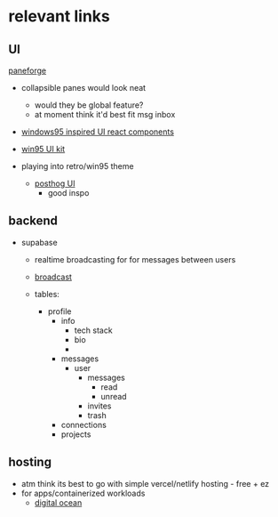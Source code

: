 # relevant links 

## UI 
[paneforge](https://paneforge.com/docs/examples/collapsible-panes)
- collapsible panes would look neat 
    - would they be global feature? 
    - at moment think it'd best fit msg inbox  

- [windows95 inspired UI react components](https://github.com/react95-io)
- [win95 UI kit](https://github.com/themesberg/windows-95-ui-kit) 

- playing into retro/win95 theme
    - [posthog UI](https://posthog.com/questions/marking-an-event-verified)
        - good inspo

## backend 

- supabase 
    - realtime broadcasting for for messages between users  
    - [broadcast](https://supabase.com/docs/guides/realtime/broadcast?queryGroups=language&language=js) 

    - tables: 
        - profile
            - info 
                - tech stack
                - bio
                - 
            - messages 
                - user
                    - messages 
                        - read 
                        - unread 
                    - invites 
                    - trash 
            - connections 
            - projects  

## hosting  

- atm think its best to go with simple vercel/netlify hosting - free + ez
- for apps/containerized workloads 
    - [digital ocean](https://www.digitalocean.com/) 

